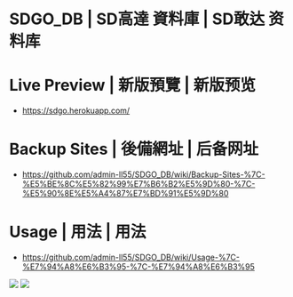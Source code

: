 # SDGO_DB | SD高達 資料庫 | SD敢达 资料库

# Live Preview | 新版預覽 | 新版预览
- https://sdgo.herokuapp.com/

# Backup Sites | 後備網址 | 后备网址
- https://github.com/admin-ll55/SDGO_DB/wiki/Backup-Sites-%7C-%E5%BE%8C%E5%82%99%E7%B6%B2%E5%9D%80-%7C-%E5%90%8E%E5%A4%87%E7%BD%91%E5%9D%80

# Usage | 用法 | 用法
- https://github.com/admin-ll55/SDGO_DB/wiki/Usage-%7C-%E7%94%A8%E6%B3%95-%7C-%E7%94%A8%E6%B3%95

![](https://raw.githubusercontent.com/admin-ll55/SDGO_DB/master/preview/w.jpg)
![](https://raw.githubusercontent.com/admin-ll55/SDGO_DB/master/preview/n.jpg)
